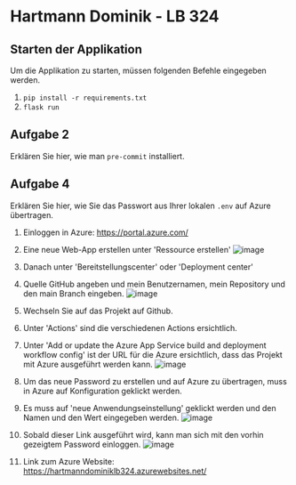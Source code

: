 # Hartmann Dominik - LB 324

## Starten der Applikation
Um die Applikation zu starten, müssen folgenden Befehle eingegeben werden.
1. `pip install -r requirements.txt`
2. `flask run`

## Aufgabe 2
Erklären Sie hier, wie man `pre-commit` installiert.

## Aufgabe 4
Erklären Sie hier, wie Sie das Passwort aus Ihrer lokalen `.env` auf Azure übertragen.

1. Einloggen in Azure: https://portal.azure.com/
2. Eine neue Web-App erstellen unter 'Ressource erstellen' 
![image](https://github.com/ooDominikoo/HartmannDominikLB-324/assets/104886373/12d3fbd7-fdcf-495e-9f47-9214e21cba0f)
3. Danach unter 'Bereitstellungscenter' oder 'Deployment center'
  4. Quelle GitHub angeben und mein Benutzernamen, mein Repository und den main Branch eingeben.
![image](https://github.com/ooDominikoo/HartmannDominikLB-324/assets/104886373/b7556d19-a0b1-4e5c-979b-f45f83210318) 
5. Wechseln Sie auf das Projekt auf Github.
6. Unter 'Actions' sind die verschiedenen Actions ersichtlich.
  7. Unter 'Add or update the Azure App Service build and deployment workflow config' ist der URL für die Azure ersichtlich, dass das Projekt mit Azure ausgeführt werden kann.
![image](https://github.com/ooDominikoo/HartmannDominikLB-324/assets/104886373/a1daaa9f-fc91-47f0-9b64-4ecb0840896d) 

8. Um das neue Password zu erstellen und auf Azure zu übertragen, muss in Azure auf Konfiguration geklickt werden.
9. Es muss auf 'neue Anwendungseinstellung' geklickt werden und den Namen und den Wert eingegeben werden.
![image](https://github.com/ooDominikoo/HartmannDominikLB-324/assets/104886373/71c61f41-1f20-44a3-bc9b-72fc5a50e20d)
10. Sobald dieser Link ausgeführt wird, kann man sich mit den vorhin gezeigtem Password einloggen.
![image](https://github.com/ooDominikoo/HartmannDominikLB-324/assets/104886373/04b32dde-a642-41df-9950-037cb3113799)

11. Link zum Azure Website: https://hartmanndominiklb324.azurewebsites.net/
